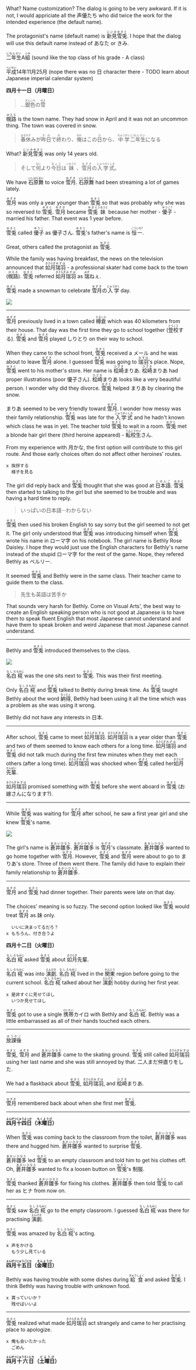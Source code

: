 What? Name customization? The dialog is going to be very awkward. If it is not, I would appriciate all the 声優たち who did twice the work for the intended experience (the default name). 

The protagonist's name (default name) is <ruby>新見<rt>にいみ</rt>雪兎<rt>ゆきと</rt></ruby>. I hope that the dialog will use this default name instead of あなた or きみ.

<ruby>二年生<rt>にねんせい</rt>A<rt></rt>組<rt>ぐみ</rt></ruby> (sound like the top class of his grade - A class)

<ruby>平成<rt>へいせい</rt>14年11月25月</ruby> (nope there was no 日 character there - TODO learn about Japanese imperial calendar system)

__四月十一日（月曜日）__

> <ruby>...<rt></rt>銀色<rt>ぎんいろ</rt>の<rt></rt>雪<rt>ゆき</rt></ruby>

<ruby>幌路<rt>ほろろ</rt></ruby> is the town name. They had snow in April and it was not an uncommon thing. The town was covered in snow.

> <ruby>春<rt>はる</rt>休<rt>やす</rt>みが<rt></rt>昨日<rt>きの</rt>で<rt></rt>終<rt>お</rt>わり、<rt></rt>俺<rt>おれ</rt>はこの<rt></rt>日<rt>ひ</rt>から、<rt></rt>中学<rt>ちゅうがく</rt>二年生<rt>にねんせい</rt>になる</ruby>

What? <ruby>新見<rt>にいみ</rt>雪兎<rt>ゆきと</rt></ruby> was only 14 years old.

> <ruby>そして<rt></rt>何<rt>なに</rt>より<rt></rt>今日<rt>きょう</rt>は<rt></rt>妹<rt>いもうと</rt>、<rt></rt>雪月<rt>ゆずき</rt>の<rt></rt>入学式<rt>にゅうがくしき</rt>。</ruby>

We have <ruby>石原<rt>いしはら</rt>舞<rt>まい</rt></ruby> to voice <ruby>雪月<rt>ゆずき</rt></ruby>. <ruby>石原<rt>いしはら</rt>舞<rt>まい</rt></ruby> had been streaming a lot of games lately.

<ruby>雪月<rt>ゆずき</rt></ruby> was only a year younger than <ruby>雪兎<rt>ゆきと</rt></ruby> so that was probably why she was so reversed to <ruby>雪兎<rt>ゆきと</rt></ruby>. <ruby>雪月<rt>ゆずき</rt></ruby> became <ruby>雪兎<rt>ゆきと</rt>妹<rt>いもうと</rt></ruby> because her mother - <ruby>優子<rt>ゆうこ?</rt></ruby> - married his father. That event was 1 year before.

<ruby>雪兎<rt>ゆきと</rt></ruby> called <ruby>優子<rt>ゆうこ</rt></ruby> as 優子さん. <ruby>雪兎<rt>ゆきと</rt></ruby>'s father's name is <ruby>恒一<rt>こういち?</rt></ruby>.

Great, others called the protagonist as <ruby>雪兎<rt>ゆきと</rt></ruby>.

While the family was having breakfast, the news on the television announced that <ruby>如月<rt>きさらぎ</rt>瑞羽<rt>みずは</rt></ruby> - a professional skater had come back to the town (<ruby>幌路<rt>ほろろ</rt></ruby>). <ruby>雪兎<rt>ゆきと</rt></ruby> referred <ruby>如月<rt>きさらぎ</rt>瑞羽<rt>みずは</rt></ruby> as <ruby>瑞<rt>みず</rt>ねぇ</ruby>.

<ruby>雪兎<rt>ゆきと</rt></ruby> made a snowman to celebrate <ruby>雪月<rt>ゆずき</rt>の<rt></rt>入学<rt>にゅうがく</rt></ruby> day.

![](https://i.imgur.com/XyLqhGC.png)

---

<ruby>雪月<rt>ゆずき</rt></ruby> previously lived in a town called <ruby>樽倉<rt>たるくら</rt></ruby> which was 40 kilometers from their house. That day was the first time they go to school together (<ruby>登校<rt>とうこう</rt>する</ruby>). <ruby>雪兎<rt>ゆきと</rt></ruby> and <ruby>雪月<rt>ゆずき</rt></ruby> played しりとり on their way to school.

When they came to the school front, <ruby>雪兎<rt>ゆきと</rt></ruby> received a メール and he was about to leave <ruby>雪月<rt>ゆずき</rt></ruby> alone. I guessed <ruby>雪兎<rt>ゆきと</rt></ruby> was going to <ruby>瑞羽<rt>みずは</rt></ruby>'s place. Nope, <ruby>雪兎<rt>ゆきと</rt></ruby> went to his mother's store. Her name is <ruby>桧崎<rt>ひざき</rt>まりあ</ruby>. <ruby>桧崎<rt>ひざき</rt>まりあ</ruby> had proper illustrations (poor 優子さん). <ruby>桧崎<rt>ひざき</rt>まりあ</ruby> looks like a very beautiful person. I wonder why did they divorce. <ruby>雪兎<rt>ゆきと</rt></ruby> helped まりあ by clearing the snow.

まりあ seemed to be very friendly toward <ruby>雪月<rt>ゆずき</rt></ruby>. I wonder how messy was their family relationship. <ruby>雪兎<rt>ゆきと</rt></ruby> was late for the <ruby>入学式<rt>にゅうがくしき</rt></ruby> and he hadn't known which class he was in yet. The teacher told <ruby>雪兎<rt>ゆきと</rt></ruby> to wait in a room. <ruby>雪兎<rt>ゆきと</rt></ruby> met a blonde hair girl there (third heroine appeared) - <ruby>転校生<rt>てんこうせい</rt>さん</ruby>.

From my experience with 月かな, the first option will contribute to this girl route. And those early choices often do not affect other heroines' routes.

```
x 挨拶する
  様子を見る
```

The girl did reply back and <ruby>雪兎<rt>ゆきと</rt></ruby> thought that she was good at <ruby>日本語<rt>にほんご</rt></ruby>. <ruby>雪兎<rt>ゆきと</rt></ruby> then started to talking to the girl but she seemed to be trouble and was having a hard time to reply.

> いっぱいの日本語···わからない

<ruby>雪兎<rt>ゆきと</rt></ruby> then used his broken English to say sorry but the girl seemed to not get it. The girl only understood that <ruby>雪兎<rt>ゆきと</rt></ruby> was introducing himself when <ruby>雪兎<rt>ゆきと</rt></ruby> wrote his name in ローマ字 on his notebook. The girl name is Bethly Rose Daisley. I hope they would just use the English characters for Bethly's name instead of the stupid ローマ字 for the rest of the game. Nope, they refered Bethly as ベルリー.

It seemed <ruby>雪兎<rt>ゆきと</rt></ruby> and Bethly were in the same class. Their teacher came to guide them to the class.

> 先生も英語は苦手か

That sounds very harsh for Bethly. Come on Visual Arts', the best way to create an English speaking person who is not good at Japanese is to have them to speak fluent English that most Japanese cannot understand and have them to speak broken and weird Japanese that most Japanese cannot understand.

---

Bethly and <ruby>雪兎<rt>ゆきと</rt></ruby> introduced themselves to the class.

![](https://i.imgur.com/RlCdAHr.png)

<ruby>名白<rt>なしろ</rt>椛<rt>もみじ</rt></ruby> was the one sits next to <ruby>雪兎<rt>ゆきと</rt></ruby>. This was their first meeting.

Only <ruby>名白<rt>なしろ</rt>椛<rt>もみじ</rt></ruby> and <ruby>雪兎<rt>ゆきと</rt></ruby> talked to Bethly during break time. As <ruby>雪兎<rt>ゆきと</rt></ruby> taught Bethly about the word <ruby>納得<rt>なっとく</rt></ruby>, Bethly had been using it all the time which was a problem as she was using it wrong.

Bethly did not have any interests in 日本.

---

After school, <ruby>雪兎<rt>ゆきと</rt></ruby> came to meet <ruby>如月<rt>きさらぎ</rt>瑞羽<rt>みずは</rt></ruby>. <ruby>如月<rt>きさらぎ</rt>瑞羽<rt>みずは</rt></ruby> is a year older than <ruby>雪兎<rt>ゆきと</rt></ruby> and two of them seemed to know each others for a long time. <ruby>如月<rt>きさらぎ</rt>瑞羽<rt>みずは</rt></ruby> and <ruby>雪兎<rt>ゆきと</rt></ruby> did not talk much during the first few minutes when they met each others (after a long time). <ruby>如月<rt>きさらぎ</rt>瑞羽<rt>みずは</rt></ruby> was shocked when <ruby>雪兎<rt>ゆきと</rt></ruby> called her <ruby>如月<rt>きさらぎ</rt>先輩<rt>せんぱい</rt></ruby>.

<ruby>如月<rt>きさらぎ</rt>瑞羽<rt>みずは</rt></ruby> promised something with <ruby>雪兎<rt>ゆきと</rt></ruby> before she went aboard in <ruby>雪兎<rt>ゆきと</rt></ruby> (お嫁さんになります?).

---

While <ruby>雪兎<rt>ゆきと</rt></ruby> was waiting for <ruby>雪月<rt>ゆずき</rt></ruby> after school, he saw a first year girl and she knew <ruby>雪兎<rt>ゆきと</rt></ruby>'s name.

![](https://i.imgur.com/9EtqrRQ.png)

The girl's name is <ruby>蒼井<rt>あおい</rt>雛多<rt>ひなた</rt></ruby>. <ruby>蒼井<rt>あおい</rt>雛多<rt>ひなた</rt></ruby> is <ruby>雪月<rt>ゆずき</rt></ruby>'s classmate. <ruby>蒼井<rt>あおい</rt>雛多<rt>ひなた</rt></ruby> wanted to go home together with <ruby>雪月<rt>ゆずき</rt></ruby>. However, <ruby>雪兎<rt>ゆきと</rt></ruby> and <ruby>雪月<rt>ゆずき</rt></ruby> were about to go to まりあ's store. Three of them went there. The family did have to explain their family relationship to <ruby>蒼井<rt>あおい</rt>雛多<rt>ひなた</rt></ruby>.

---

<ruby>雪月<rt>ゆずき</rt></ruby> and <ruby>雪兎<rt>ゆきと</rt></ruby> had dinner together. Their parents were late on that day.

The choices' meaning is so fuzzy. The second option looked like <ruby>雪兎<rt>ゆきと</rt></ruby> would treat <ruby>雪月<rt>ゆずき</rt></ruby> as 妹 only.

```
  いいに決まってるだろ？
x もちろん、付き合うよ
```

__四月十二日（火曜日）__

<ruby>名白<rt>なしろ</rt>椛<rt>もみじ</rt></ruby> asked <ruby>雪兎<rt>ゆきと</rt></ruby> about <ruby>如月<rt>きさらぎ</rt>先輩</ruby>.

<ruby>名白<rt>なしろ</rt>椛<rt>もみじ</rt></ruby> was into <ruby>演劇<rt>えんげき</rt></ruby>. <ruby>名白<rt>なしろ</rt>椛<rt>もみじ</rt></ruby> lived in the <ruby>関東<rt>かんとう</rt></ruby> region before going to the current school. <ruby>名白<rt>なしろ</rt>椛<rt>もみじ</rt></ruby> talked about her <ruby>演劇<rt>えんげき</rt></ruby> hobby during her first year.

```
x 是非すぐに見せてほし
  いつか見せてほし
```

<ruby>雪兎<rt>ゆきと</rt></ruby> got to use a single <ruby>携帯<rt>けいたい</rt>カイロ</ruby> with Bethly and <ruby>名白<rt>なしろ</rt>椛<rt>もみじ</rt></ruby>. Bethly was a little embarrassed as all of their hands touched each others.

---

<ruby>放課後<rt>ほうかご</rt></ruby>

<ruby>雪兎<rt>ゆきと</rt></ruby>, <ruby>雪月<rt>ゆずき</rt></ruby> and <ruby>蒼井<rt>あおい</rt>雛多<rt>ひなた</rt></ruby> came to the skating ground. <ruby>雪兎<rt>ゆきと</rt></ruby> still called <ruby>如月<rt>きさらぎ</rt>瑞羽<rt>みずは</rt></ruby> using her last name and she was still annoyed by that. 二人まだ仲直りをした.

We had a flaskback about <ruby>雪兎<rt>ゆきと</rt></ruby>, <ruby>如月<rt>きさらぎ</rt>瑞羽<rt>みずは</rt></ruby>, and <ruby>桧崎<rt>ひざき</rt>まりあ</ruby>.

---

<ruby>雪月<rt>ゆずき</rt></ruby> remembered back about when she first met <ruby>雪兎<rt>ゆきと</rt></ruby>.

---

__<ruby>四月<rt>よんがつ</rt>十四日<rt>じゅうよっか</rt>（<rt></rt>木曜日<rt>もくようび</rt>）</ruby>__

When <ruby>雪兎<rt>ゆきと</rt></ruby> was coming back to the classroom from the toilet, <ruby>蒼井<rt>あおい</rt>雛多<rt>ひなた</rt></ruby> was there and hugged him. <ruby>蒼井<rt>あおい</rt>雛多<rt>ひなた</rt></ruby> wanted to surprise <ruby>雪兎<rt>ゆきと</rt></ruby>.

<ruby>蒼井<rt>あおい</rt>雛多<rt>ひなた</rt></ruby> led <ruby>雪兎<rt>ゆきと</rt></ruby> to an empty classroom and told him to get his clothes off. Oh, <ruby>蒼井<rt>あおい</rt>雛多<rt>ひなた</rt></ruby> wanted to fix a loosen button on <ruby>雪兎<rt>ゆきと</rt></ruby>'s 制服.

<ruby>雪兎<rt>ゆきと</rt></ruby> thanked <ruby>蒼井<rt>あおい</rt>雛多<rt>ひなた</rt></ruby> for fixing his clothes. <ruby>蒼井<rt>あおい</rt>雛多<rt>ひなた</rt></ruby> then told <ruby>雪兎<rt>ゆきと</rt></ruby> to call her as ヒナ from now on.

---

<ruby>雪兎<rt>ゆきと</rt></ruby> saw <ruby>名白<rt>なしろ</rt>椛<rt>もみじ</rt></ruby> go to the empty classroom. I guessed <ruby>名白<rt>なしろ</rt>椛<rt>もみじ</rt></ruby> was there for practising <ruby>演劇<rt>えんげき</rt></ruby>.

<ruby>雪兎<rt>ゆきと</rt></ruby> was amazed by <ruby>名白<rt>なしろ</rt>椛<rt>もみじ</rt></ruby>'s acting.

```
x 声をかける
  もう少し見ている
```

__<ruby>四月<rt>よんがつ</rt>十五日<rt>じゅうごにち</rt>（<rt></rt>金曜日<rt>きんようび</rt>）</ruby>__

Bethly was having trouble with some dishes during <ruby>給食<rt>きゅうしょく</rt></ruby> and asked <ruby>雪兎<rt>ゆきと</rt></ruby>. I think Bethly was having trouble with unknown food.

```
x 貰っていいか？
  残せばいいよ
```

---

<ruby>雪兎<rt>ゆきと</rt></ruby> realized what made <ruby>如月<rt>きさらぎ</rt>瑞羽<rt>みずは</rt></ruby> act strangely and came to her practising place to apologize.

```
x 俺も会いたかった
  ごめん
```

__<ruby>四月<rt>よんがつ</rt>十六日<rt>じゅうろくにち</rt>（<rt></rt>土曜日<rt>どようび</rt>）</ruby>__
